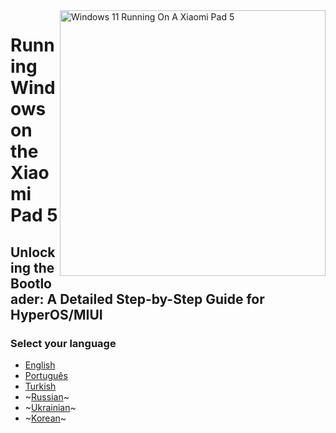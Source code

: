 <img align="right" src="https://raw.githubusercontent.com/erdilS/Port-Windows-11-Xiaomi-Pad-5/main/nabu.png" width="425" alt="Windows 11 Running On A Xiaomi Pad 5">

# Running Windows on the Xiaomi Pad 5

## Unlocking the Bootloader: A Detailed Step-by-Step Guide for HyperOS/MIUI

### Select your language

- [English](English/unlock-bootloader-en.md)
- [Português](Portuguese/unlock-bootloader-pt.md)
- [Turkish](Turkish/unlock-bootloader-tr.md)
- ~[Russian](Russian/)~
- ~[Ukrainian](Ukrainian/)~
- ~[Korean](Korean/)~
